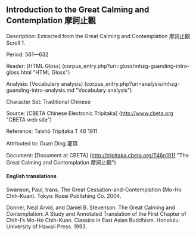 <h2>Introduction to the Great Calming and Contemplation 摩訶止觀</h2>

Description: Extracted from the Great Calming and Contemplation 摩訶止觀 Scroll 1.

Period: 561—632

Reader: [HTML Gloss] (corpus_entry.php?uri=gloss/mhzg-guanding-intro-gloss.html "HTML Gloss")

Analysis: [Vocabulary analysis] (corpus_entry.php?uri=analysis/mhzg-guanding-intro-analysis.md "Vocabulary analysis")

Character Set: Traditional Chinese

Source: [CBETA Chinese Electronic Tripitaka] (http://www.cbeta.org "CBETA web site")

Reference: Taishō Tripiṭaka T 46 1911

Attributed to: Guan Ding 灌頂

Document: [Document at CBETA] (http://tripitaka.cbeta.org/T46n1911 "The Great Calming and Contemplation 摩訶止觀")

<h4>English translations</h4>

Swanson, Paul, trans. The Great Cessation-and-Contemplation (Mo-Ho Chih-Kuan). Tokyo: Kosei Publishing Co. 2004.

Donner, Neal Arvid, and Daniel B. Stevenson. The Great Calming and Contemplation: A Study and Annotated Translation of the First Chapter of Chih-I’s Mo-Ho Chih-Kuan. Classics in East Asian Buddhism. Honolulu: University of Hawaii Press. 1993.

